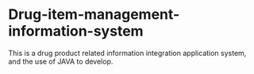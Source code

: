 # Drug-item-management-information-system
This is a drug product related information integration application system, and the use of JAVA to develop.

